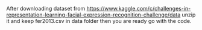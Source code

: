 After downloading dataset from https://www.kaggle.com/c/challenges-in-representation-learning-facial-expression-recognition-challenge/data
unzip it and keep fer2013.csv in data folder 
then you are ready go with the code.
